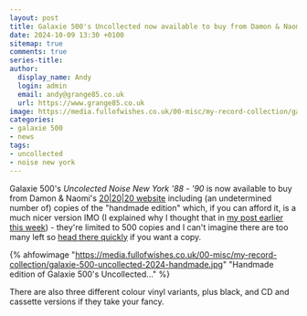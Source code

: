 ```yaml
---
layout: post
title: Galaxie 500's Uncollected now available to buy from Damon & Naomi's website
date: 2024-10-09 13:30 +0100
sitemap: true
comments: true
series-title:
author:
  display_name: Andy
  login: admin
  email: andy@grange85.co.uk
  url: https://www.grange85.co.uk
image: https://media.fullofwishes.co.uk/00-misc/my-record-collection/galaxie-500-uncollected-2024-handmade.jpg
categories:
- galaxie 500
- news
tags:
- uncollected
- noise new york
---
```

Galaxie 500's _Uncolected Noise New York '88 - '90_ is now available to buy from Damon & Naomi's [20\|20\|20 website](https://www.20-20-20.com/store/) including (an undetermined number of) copies of the "handmade edition" which, if you can afford it, is a much nicer version IMO (I explained why I thought that in [my post earlier this week](/2024/10/08/my-record-collection-recent-acquisition-09-and-10-galaxie-500-uncollected-noise-new-york-88-90/)) - they're limited to 500 copies and I can't imagine there are too many left so [head there quickly](https://www.20-20-20.com/store/galaxie-500-uncollected-lp) if you want a copy.

{% ahfowimage "https://media.fullofwishes.co.uk/00-misc/my-record-collection/galaxie-500-uncollected-2024-handmade.jpg" "Handmade edition of Galaxie 500's Uncollected..." %}

There are also three different colour vinyl variants, plus black, and CD and cassette versions if they take your fancy.


